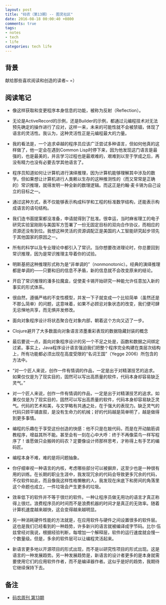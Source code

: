 ```yaml
---
layout: post
title: "码农（第13期）-- 图灵社区"
date: 2016-08-18 00:00:40 +0800
comments: true
tags:
- notes
- tech
- life
categories: tech life
---
```


## 背景
献给那些喜欢阅读和创造的读者~ =）

## 阅读笔记
- 像这样获取和变更程序本身信息的功能，被称为反射（Reflection）。

- 无论是ActiveRecord的示例，还是Builder的示例，都通过元编程技术对无法预先确定的操作进行了应对，这样一来，未来的可能性就不会被禁锢，体现了语言的灵活性。我认为，这种灵活性正是元编程最大的力量。

- 我的看法是，一个追求卓越的程序员应该广泛尝试多种语言，但如何他真的这样做了，他一定会在遇到Common Lisp时停下来，因为他发现这门语言是最强的，也是最美的，并且学习过程也是最艰难的，艰难到以至于学成之后，再没有精力也没有必要去学其他语言了。

- 程序员知道如何让计算机进行演绎推理，因为计算机能够理解其中涉及的数学。但如果想让计算机进行人类赖以生存的这种推测性的（而又常常是正确的）常识推理，就得发明一种全新的数理逻辑。而这正是约翰·麦卡锡为自己设立的目标之一。

- 通过这种方式，表不仅能够表示构成科学和工程的标准数学结构，还能表示构成语言的语句结构。

- 我们连书面提案都没准备，申请就得到了批准。很幸运，当时麻省理工的电子研究实验室刚刚与美国军方签署了一份无固定目标的双向合作协议，而相应的资源还没有到位。我想这种灵活的资源调配正是美国的人工智能研究起步领先于其他国家的原因之一。

<!-- more -->

- 所有的科学以及专业理论中都引入了常识。当你想要改进理论时，你总要回到常识推理，因为是常识推理主导着你的试验。

- 明斯基把这种推理形式称为是“非单调的”（nonmonotonic）。经典的演绎推理都是单调的——只要和旧的信息不矛盾，新的信息就不会改变原来的结论。

- 开启了常识推理的潘多拉魔盒，促使麦卡锡开始研究一种能允许任意加入新的事实的形式体系。

- 很自然，遵循严格的不变性模型，并发一下子就变成一个比较简单（虽然还是不那么简单）的问题，这意味着，如果不必顾忌对象状态的改变，我们便可肆无忌惮地共享，而无惧并发修改。

- 面向对象程序设计将状态聚合在对象内部，朝着这个方向又迈了一步。

- Clojure避开了大多数面向对象语言浓墨重彩表现的数据隐藏封装的概念

- 最后要说一点，面向对象程序设计的另一个不足之处是，函数和数据之间绑定过紧。事实上，Java程序设计语言强迫我们把整个程序完全构建在类层次结构上，所有功能都必须出现在高度受限的“名词王国”（Yegge 2006）所包含的方法中。

- “对一个匠人来说，创作一件有情调的作品，一定是出于对精湛技艺的追求。如果仅仅是为了现实目的，固然可以写出高质量的软件，代码本身却容易缺乏灵气。”

- 对一个匠人来说，创作一件有情调的作品，一定是出于对精湛技艺的追求。如果仅仅是为了现实目的，固然可以写出高质量的软件，代码本身却容易缺乏灵气。代码的艺术和美，与文学略有共通之处，在于强大的表现力。缺乏灵气的代码只顾平铺直叙，是没有生命力的机械；好的代码越是简单明了，越是做得到更多事情。

- 编程的乐趣在于享受这份创造的快感：他不只是在敲代码，而是在开动脑筋调教程序，增益其所不能。甚至会有一刻在心中大呼：终于不再像菜鸟一样写程序了！谁愿做只会搬砖的码农？定要像设计师那样思考，才称得上有手艺的编码匠。


- 编程本身不难，难的是将问题抽象。

- 你仔细审视一种语言的内核，考虑哪些部分可以被摒弃，这至少也是一种很有用的训练。在长期的职业生涯中，我发现冗余的代码会导致更多冗余的代码，不仅软件如此，而且像我这样性格懒散的人，我发现在床底下和房间的角落里这个命题也成立，一件垃圾会产生更多的垃圾。

- 效率低下的软件并不等于很烂的软件。一种让程序员做无用功的语言才真正称得上很烂。浪费程序员的时间而不是浪费机器的时间才是真正的无效率。随着计算机速度越来越快，这会变得越来越明显。

- 另一种消耗硬件性能的方法就是，在应用软件与硬件之间设置很多的软件层。这也是我们已经看到的一种趋势，许多新兴的语言就被编译成字节码。比尔·伍兹曾经对我说，根据经验判断，每增加一个解释层，软件的运行速度就会慢一个数量级。但是，多余的软件层可以让编程灵活起来。

- 新语言更多地以开源项目的形式出现，而不是以研究性项目的形式出现。这是语言的一种发展趋势。另一种发展趋势是，新语言的设计者更多的是本身就需要使用它们的应用软件作者，而不是编译器作者。这似乎是好的趋势，我期待它继续保持下去。

## 备注
- [码农周刊 第13期](http://weekly.manong.io/issues/)
